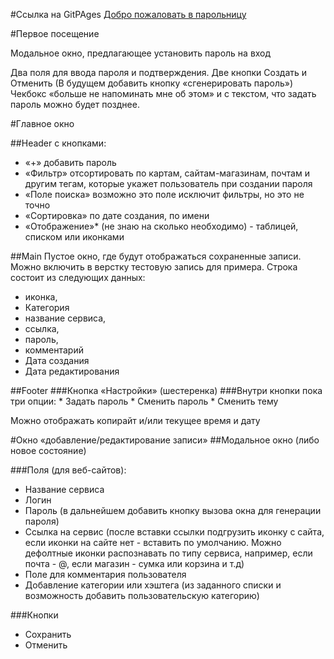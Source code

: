 #Ссылка на GitPAges
[Добро пожаловать в парольницу](https://vakabunga.github.io/DustySchool/4-Project/)

#Первое посещение

Модальное окно, предлагающее установить пароль на вход

Два поля для ввода пароля и подтверждения.
Две кнопки Создать и Отменить
(В будущем добавить кнопку «сгенерировать пароль»)
Чекбокс «больше не напоминать мне об этом» и с текстом, что задать пароль можно будет позднее. 

#Главное окно

##Header с кнопками:
* «+» добавить пароль
* «Фильтр» отсортировать по картам, сайтам-магазинам, почтам и другим тегам, которые укажет пользователь при создании пароля
* «Поле поиска» возможно это поле исключит фильтры, но это не точно
* «Сортировка» по дате создания, по имени
* «Отображение»* (не знаю на сколько необходимо) - таблицей, списком или иконками

##Main
Пустое окно, где будут отображаться сохраненные записи. Можно включить в верстку тестовую запись для примера. 
Строка состоит из следующих данных:
* иконка,
* Категория
* название сервиса,
* ссылка,
* пароль,
* комментарий
* Дата создания
* Дата редактирования

##Footer
###Кнопка «Настройки» (шестеренка)
###Внутри кнопки пока три опции:
    * Задать пароль
    * Сменить пароль
    * Сменить тему

Можно отображать копирайт и/или текущее время и дату

#Окно «добавление/редактирование записи»
##Модальное окно (либо новое состояние)

###Поля (для веб-сайтов):
* Название сервиса
* Логин
* Пароль (в дальнейшем добавить кнопку вызова окна для генерации пароля)
* Ссылка на сервис (после вставки ссылки подгрузить иконку с сайта, если иконки на сайте нет - вставить по умолчанию. Можно дефолтные иконки распознавать по типу сервиса, например, если почта - @, если магазин - сумка или корзина и т.д)
* Поле для комментария пользователя
* Добавление категории или хэштега (из заданного списки и возможность добавить пользовательскую категорию)

###Кнопки
* Сохранить
* Отменить
